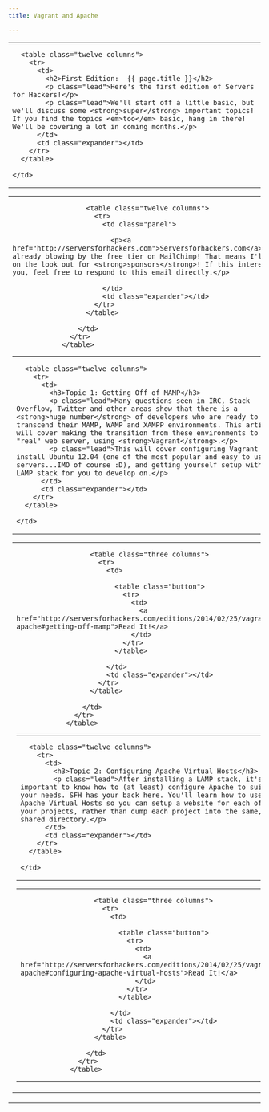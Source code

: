 ```yaml
---
title: Vagrant and Apache

---
```


<table class="row">
  <tr>
    <td class="wrapper last">

      <table class="twelve columns">
        <tr>
          <td>
            <h2>First Edition: 	{{ page.title }}</h2>
            <p class="lead">Here's the first edition of Servers for Hackers!</p>
            <p class="lead">We'll start off a little basic, but we'll discuss some <strong>super</strong> important topics! If you find the topics <em>too</em> basic, hang in there! We'll be covering a lot in coming months.</p>
          </td>
          <td class="expander"></td>
        </tr>
      </table>

    </td>
  </tr>
</table>

<table class="row callout">
                  <tr>
                    <td class="wrapper last">

                      <table class="twelve columns">
                        <tr>
                          <td class="panel">

                            <p><a href="http://serversforhackers.com">Serversforhackers.com</a> is already blowing by the free tier on MailChimp! That means I'll be on the look out for <strong>sponsors</strong>! If this interests you, feel free to respond to this email directly.</p>

                          </td>
                          <td class="expander"></td>
                        </tr>
                      </table>

                    </td>
                  </tr>
                </table>

<table class="row">
  <tr>
    <td class="wrapper last">

      <table class="twelve columns">
        <tr>
          <td>
            <h3>Topic 1: Getting Off of MAMP</h3>
            <p class="lead">Many questions seen in IRC, Stack Overflow, Twitter and other areas show that there is a <strong>huge number</strong> of developers who are ready to transcend their MAMP, WAMP and XAMPP environments. This article will cover making the transition from these environments to a "real" web server, using <strong>Vagrant</strong>.</p>
            <p class="lead">This will cover configuring Vagrant to install Ubuntu 12.04 (one of the most popular and easy to use servers...IMO of course :D), and getting yourself setup with a LAMP stack for you to develop on.</p>
          </td>
          <td class="expander"></td>
        </tr>
      </table>

    </td>
  </tr>
</table>

<table class="row">
                  <tr>
                    <td class="wrapper last">

                      <table class="three columns">
                        <tr>
                          <td>

                            <table class="button">
                              <tr>
                                <td>
                                  <a href="http://serversforhackers.com/editions/2014/02/25/vagrant-apache#getting-off-mamp">Read It!</a>
                                </td>
                              </tr>
                            </table>

                          </td>
                          <td class="expander"></td>
                        </tr>
                      </table>

                    </td>
                  </tr>
                </table>

<table class="row">
  <tr>
    <td class="wrapper last">

      <table class="twelve columns">
        <tr>
          <td>
            <h3>Topic 2: Configuring Apache Virtual Hosts</h3>
            <p class="lead">After installing a LAMP stack, it's important to know how to (at least) configure Apache to suit your needs. SFH has your back here. You'll learn how to use Apache Virtual Hosts so you can setup a website for each of your projects, rather than dump each project into the same, shared directory.</p>
          </td>
          <td class="expander"></td>
        </tr>
      </table>            

    </td>
  </tr>
</table>

<table class="row">
                  <tr>
                    <td class="wrapper last">

                      <table class="three columns">
                        <tr>
                          <td>

                            <table class="button">
                              <tr>
                                <td>
                                  <a href="http://serversforhackers.com/editions/2014/02/25/vagrant-apache#configuring-apache-virtual-hosts">Read It!</a>
                                </td>
                              </tr>
                            </table>

                          </td>
                          <td class="expander"></td>
                        </tr>
                      </table>

                    </td>
                  </tr>
                </table>